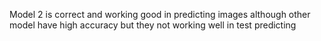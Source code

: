 Model 2 is correct and working good in predicting images although other model have high accuracy but they not working well in test predicting
